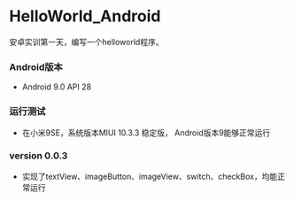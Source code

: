 # HelloWorld_Android

安卓实训第一天，编写一个helloworld程序。

### Android版本

- Android 9.0 API 28

### 运行测试

- 在小米9SE，系统版本MIUI 10.3.3 稳定版， Android版本9能够正常运行

### version 0.0.3

- 实现了textView、imageButton、imageView、switch、checkBox，均能正常运行


